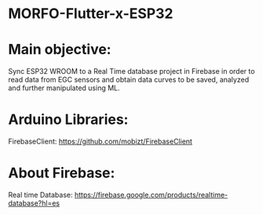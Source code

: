 # MORFO-Flutter-x-ESP32

# Main objective:
Sync ESP32 WROOM to a Real Time database project in Firebase
in order to read data from EGC sensors and obtain data curves
to be saved, analyzed and further manipulated using ML. 

# Arduino Libraries:
FirebaseClient: https://github.com/mobizt/FirebaseClient

# About Firebase:
Real time Database: https://firebase.google.com/products/realtime-database?hl=es
